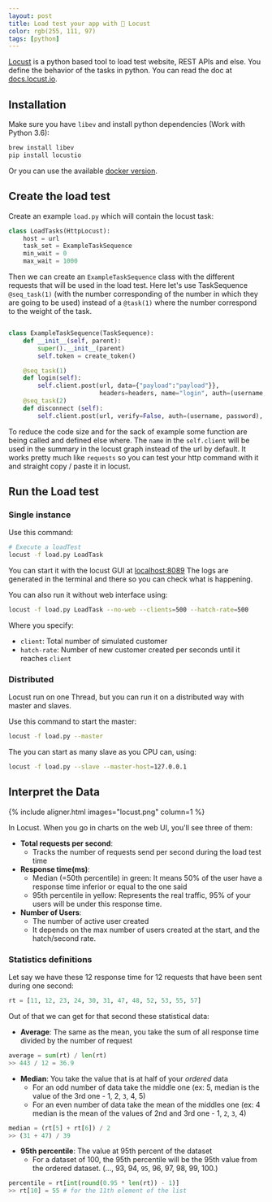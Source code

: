 ```yaml
---
layout: post
title: Load test your app with 🦗 Locust 
color: rgb(255, 111, 97)
tags: [python]
---
```


[Locust](https://locust.io/) is a python based tool to load test website, REST APIs and else.
You define the behavior of the tasks in python.
You can read the doc at [docs.locust.io](https://docs.locust.io/en/stable/).

## Installation

Make sure you have `libev` and install python dependencies (Work with Python 3.6):

```bash
brew install libev
pip install locustio
```

Or you can use the available [docker version](https://docs.locust.io/en/stable/running-locust-docker.html?highlight=docker).

## Create the load test

Create an example `load.py` which will contain the locust task:

```python
class LoadTasks(HttpLocust):
    host = url
    task_set = ExampleTaskSequence
    min_wait = 0
    max_wait = 1000
```


Then we can create an `ExampleTaskSequence` class with the different requests that will be used
in the load test.
Here let's use TaskSequence `@seq_task(1)` (with the number corresponding of the number in which they are going to be used) 
instead of a `@task(1)` where the number correspond to the weight of the task.

```python

class ExampleTaskSequence(TaskSequence):
    def __init__(self, parent):
        super().__init__(parent)
        self.token = create_token()

    @seq_task(1)
    def login(self):
        self.client.post(url, data={"payload":"payload"}},
                         headers=headers, name="login", auth=(username, password), verify=False)
    @seq_task(2)
    def disconnect (self):
        self.client.post(url, verify=False, auth=(username, password), name="disconnect")

```

To reduce the code size and for the sack of example some function are being called and defined else where.
The `name` in the `self.client` will be used in the summary in the locust graph instead of the url by default.
It works pretty much like `requests` so you can test your http command with it and straight copy / paste it in locust.

## Run the Load test

### Single instance

Use this command:

```bash
# Execute a loadTest
locust -f load.py LoadTask
```

You can start it with the locust GUI at [localhost:8089](localhost:8089)
The logs are generated in the terminal and there so you can check what is happening.

You can also run it without web interface using:

```bash
locust -f load.py LoadTask --no-web --clients=500 --hatch-rate=500
```
Where you specify:

  - `client`: Total number of simulated customer
  - `hatch-rate`: Number of new customer created per seconds until it reaches `client`


### Distributed

Locust run on one Thread, but you can run it on a distributed way with master and slaves.

Use this command to start the master:

```bash
locust -f load.py --master
```

The you can start as many slave as you CPU can, using:

```bash
locust -f load.py --slave --master-host=127.0.0.1
```

## Interpret the Data

{% include aligner.html images="locust.png" column=1 %} 

In Locust.
When you go in charts on the web UI, you'll see three of them:

- **Total requests per second**: 
  - Tracks the number of requests send per second during the load test time
- **Response time(ms)**:
  - Median (=50th percentile) in green: It means 50% of the user have a response time inferior or equal to the one said
  - 95th percentile in yellow: Represents the real traffic, 95% of your users will be under this response time.
- **Number of Users**: 
  - The number of active user created
  - It depends on the max number of users created at the start, and the hatch/second rate.
  
### Statistics definitions 

Let say we have these 12 response time for 12 requests that have been sent during one second:

```python
rt = [11, 12, 23, 24, 30, 31, 47, 48, 52, 53, 55, 57]
```

Out of that we can get for that second these statistical data:

- **Average**: The same as the mean, you take the sum of all response time divided by the number of request

```python
average = sum(rt) / len(rt)
>> 443 / 12 = 36.9
```

- **Median**: You take the value that is at half of your *ordered* data
  - For an odd number of data take the middle one (ex: 5, median is the value of the 3rd one - 1, 2, `3`, 4, 5)
  - For an even number of data take the mean of the middles one (ex: 4 median is the mean of the values of 2nd and 3rd one - 1, `2`, `3`, 4)

```python
median = (rt[5] + rt[6]) / 2  
>> (31 + 47) / 39
```

- **95th percentile**: The value at 95th percent of the dataset 
  - For a dataset of 100, the 95th percentile will be the 95th value from the ordered dataset. (..., 93, 94, `95`, 96, 97, 98, 99, 100.)

```python
percentile = rt[int(round(0.95 * len(rt)) - 1)]  
>> rt[10] = 55 # for the 11th element of the list
```
